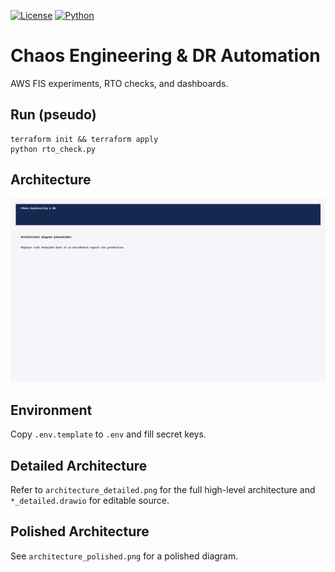 

[![License](https://img.shields.io/badge/license-MIT-blue.svg)](LICENSE)  [![Python](https://img.shields.io/badge/python-3.8%2B-blue.svg)](https://www.python.org)

# Chaos Engineering & DR Automation

AWS FIS experiments, RTO checks, and dashboards.

## Run (pseudo)
```
terraform init && terraform apply
python rto_check.py
```

## Architecture
![Architecture](architecture.png)

## Environment
Copy `.env.template` to `.env` and fill secret keys.


## Detailed Architecture

Refer to `architecture_detailed.png` for the full high-level architecture and `*_detailed.drawio` for editable source.


## Polished Architecture

See `architecture_polished.png` for a polished diagram.


